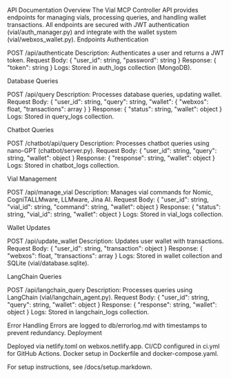API Documentation
Overview
The Vial MCP Controller API provides endpoints for managing vials, processing queries, and handling wallet transactions. All endpoints are secured with JWT authentication (vial/auth_manager.py) and integrate with the wallet system (vial/webxos_wallet.py).
Endpoints
Authentication

POST /api/authenticate
Description: Authenticates a user and returns a JWT token.
Request Body: { "user_id": string, "password": string }
Response: { "token": string }
Logs: Stored in auth_logs collection (MongoDB).



Database Queries

POST /api/query
Description: Processes database queries, updating wallet.
Request Body: { "user_id": string, "query": string, "wallet": { "webxos": float, "transactions": array } }
Response: { "status": string, "wallet": object }
Logs: Stored in query_logs collection.



Chatbot Queries

POST /chatbot/api/query
Description: Processes chatbot queries using nano-GPT (chatbot/server.py).
Request Body: { "user_id": string, "query": string, "wallet": object }
Response: { "response": string, "wallet": object }
Logs: Stored in chatbot_logs collection.



Vial Management

POST /api/manage_vial
Description: Manages vial commands for Nomic, CogniTALLMware, LLMware, Jina AI.
Request Body: { "user_id": string, "vial_id": string, "command": string, "wallet": object }
Response: { "status": string, "vial_id": string, "wallet": object }
Logs: Stored in vial_logs collection.



Wallet Updates

POST /api/update_wallet
Description: Updates user wallet with transactions.
Request Body: { "user_id": string, "transaction": object }
Response: { "webxos": float, "transactions": array }
Logs: Stored in wallet collection and SQLite (vial/database.sqlite).



LangChain Queries

POST /api/langchain_query
Description: Processes queries using LangChain (vial/langchain_agent.py).
Request Body: { "user_id": string, "query": string, "wallet": object }
Response: { "response": string, "wallet": object }
Logs: Stored in langchain_logs collection.



Error Handling
Errors are logged to db/errorlog.md with timestamps to prevent redundancy.
Deployment

Deployed via netlify.toml on webxos.netlify.app.
CI/CD configured in ci.yml for GitHub Actions.
Docker setup in Dockerfile and docker-compose.yaml.

For setup instructions, see /docs/setup.markdown.

